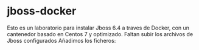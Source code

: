 # jboss-docker
Esto es un laboratorio para instalar Jboss 6.4 a traves de Docker, con un cantenedor basado en Centos 7 y optimizado.
Faltan subir los archivos de Jboss configurados
Añadimos los ficheros:

